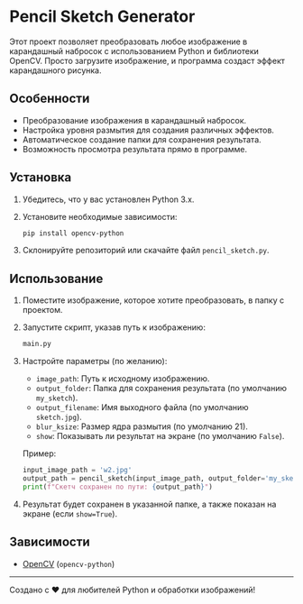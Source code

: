 # Pencil Sketch Generator

Этот проект позволяет преобразовать любое изображение в карандашный набросок с использованием Python и библиотеки OpenCV. Просто загрузите изображение, и программа создаст эффект карандашного рисунка.

## Особенности
- Преобразование изображения в карандашный набросок.
- Настройка уровня размытия для создания различных эффектов.
- Автоматическое создание папки для сохранения результата.
- Возможность просмотра результата прямо в программе.

## Установка

1. Убедитесь, что у вас установлен Python 3.x.
2. Установите необходимые зависимости:

   ```bash
   pip install opencv-python
   ```

3. Склонируйте репозиторий или скачайте файл `pencil_sketch.py`.

## Использование

1. Поместите изображение, которое хотите преобразовать, в папку с проектом.
2. Запустите скрипт, указав путь к изображению:

   ```python
   main.py
   ```

3. Настройте параметры (по желанию):
   - `image_path`: Путь к исходному изображению.
   - `output_folder`: Папка для сохранения результата (по умолчанию `my_sketch`).
   - `output_filename`: Имя выходного файла (по умолчанию `sketch.jpg`).
   - `blur_ksize`: Размер ядра размытия (по умолчанию 21).
   - `show`: Показывать ли результат на экране (по умолчанию `False`).

   Пример:

   ```python
   input_image_path = 'w2.jpg'
   output_path = pencil_sketch(input_image_path, output_folder='my_sketch', output_filename='w2_sketch.jpg', blur_ksize=21, show=True)
   print(f"Скетч сохранен по пути: {output_path}")
   ```

4. Результат будет сохранен в указанной папке, а также показан на экране (если `show=True`).

## Зависимости

- [OpenCV](https://opencv.org/) (`opencv-python`)

---

Создано с ❤️ для любителей Python и обработки изображений!
